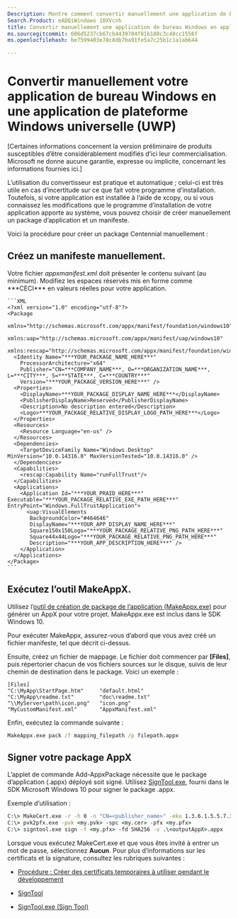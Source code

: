 ```yaml
---
Description: Montre comment convertir manuellement une application de bureau Windows (Win32, WPF, Windows Forms) en une application de plateforme Windows universelle (UWP).
Search.Product: eADQiWindows 10XVcnh
title: Convertir manuellement une application de bureau Windows en appli UWP
ms.sourcegitcommit: 606d5237cb67cb4439704f81b180c3c48cc1556f
ms.openlocfilehash: be7599403e78c8db7ba91fe5a7c25b1c1a1ab644

---
```


# Convertir manuellement votre application de bureau Windows en une application de plateforme Windows universelle (UWP)

\[Certaines informations concernent la version préliminaire de produits susceptibles d’être considérablement modifiés d’ici leur commercialisation. Microsoft ne donne aucune garantie, expresse ou implicite, concernant les informations fournies ici.\]

L’utilisation du convertisseur est pratique et automatique ; celui-ci est très utile en cas d’incertitude sur ce que fait votre programme d’installation. Toutefois, si votre application est installée à l’aide de xcopy, ou si vous connaissez les modifications que le programme d’installation de votre application apporte au système, vous pouvez choisir de créer manuellement un package d’application et un manifeste.

Voici la procédure pour créer un package Centennial manuellement :

## Créez un manifeste manuellement.

Votre fichier _appxmanifest.xml_ doit présenter le contenu suivant (au minimum). Modifiez les espaces réservés mis en forme comme \*\*\*CECI\*\*\* en valeurs réelles pour votre application.

    ```XML
    <?xml version="1.0" encoding="utf-8"?>
    <Package
       xmlns="http://schemas.microsoft.com/appx/manifest/foundation/windows10"
       xmlns:uap="http://schemas.microsoft.com/appx/manifest/uap/windows10"
       xmlns:rescap="http://schemas.microsoft.com/appx/manifest/foundation/windows10/restrictedcapabilities">
      <Identity Name="***YOUR_PACKAGE_NAME_HERE***"
        ProcessorArchitecture="x64"
        Publisher="CN=***COMPANY_NAME***, O=***ORGANIZATION_NAME***, L=***CITY***, S=***STATE***, C=***COUNTRY***"
        Version="***YOUR_PACKAGE_VERSION_HERE***" />
      <Properties>
        <DisplayName>***YOUR_PACKAGE_DISPLAY_NAME_HERE***</DisplayName>
        <PublisherDisplayName>Reserved</PublisherDisplayName>
        <Description>No description entered</Description>
        <Logo>***YOUR_PACKAGE_RELATIVE_DISPLAY_LOGO_PATH_HERE***</Logo>
      </Properties>
      <Resources>
        <Resource Language="en-us" />
      </Resources>
      <Dependencies>
        <TargetDeviceFamily Name="Windows.Desktop" MinVersion="10.0.14316.0" MaxVersionTested="10.0.14316.0" />
      </Dependencies>
      <Capabilities>
        <rescap:Capability Name="runFullTrust"/>
      </Capabilities>
      <Applications>
        <Application Id="***YOUR_PRAID_HERE***" Executable="***YOUR_PACKAGE_RELATIVE_EXE_PATH_HERE***" EntryPoint="Windows.FullTrustApplication">
          <uap:VisualElements
           BackgroundColor="#464646"
           DisplayName="***YOUR_APP_DISPLAY_NAME_HERE***"
           Square150x150Logo="***YOUR_PACKAGE_RELATIVE_PNG_PATH_HERE***"
           Square44x44Logo="***YOUR_PACKAGE_RELATIVE_PNG_PATH_HERE***"
           Description="***YOUR_APP_DESCRIPTION_HERE***" />
        </Application>
      </Applications>
    </Package>
    ```

## Exécutez l’outil MakeAppX.

Utilisez l’[outil de création de package de l’application (MakeAppx.exe)](https://msdn.microsoft.com/library/windows/desktop/hh446767(v=vs.85).aspx) pour générer un AppX pour votre projet. MakeAppx.exe est inclus dans le SDK Windows 10. 

Pour exécuter MakeAppx, assurez-vous d’abord que vous avez créé un fichier manifeste, tel que décrit ci-dessus. 

Ensuite, créez un fichier de mappage. Le fichier doit commencer par **[Files]**, puis répertorier chacun de vos fichiers sources sur le disque, suivis de leur chemin de destination dans le package. Voici un exemple : 

```
[Files]
"C:\MyApp\StartPage.htm"     "default.html"
"C:\MyApp\readme.txt"        "doc\readme.txt"
"\\MyServer\path\icon.png"   "icon.png"
"MyCustomManifest.xml"       "AppxManifest.xml"
```

Enfin, exécutez la commande suivante : 

```cmd
MakeAppx.exe pack /f mapping_filepath /p filepath.appx
```

## Signer votre package AppX

L’applet de commande Add-AppxPackage nécessite que le package d’application (.appx) déployé soit signé. Utilisez [SignTool.exe](https://msdn.microsoft.com/library/windows/desktop/aa387764(v=vs.85).aspx), fourni dans le SDK Microsoft Windows 10 pour signer le package .appx.

Exemple d’utilisation : 

```cmd
C:\> MakeCert.exe -r -h 0 -n "CN=<publisher_name>" -eku 1.3.6.1.5.5.7.3.3 -pe -sv <my.pvk> <my.cer>
C:\> pvk2pfx.exe -pvk <my.pvk> -spc <my.cer> -pfx <my.pfx>
C:\> signtool.exe sign -f <my.pfx> -fd SHA256 -v .\<outputAppX>.appx
```

Lorsque vous exécutez MakeCert.exe et que vous êtes invité à entrer un mot de passe, sélectionnez **Aucun**. Pour plus d’informations sur les certificats et la signature, consultez les rubriques suivantes : 

- [Procédure : Créer des certificats temporaires à utiliser pendant le développement](https://msdn.microsoft.com/library/ms733813.aspx)

- [SignTool](https://msdn.microsoft.com/library/windows/desktop/aa387764.aspx)

- [SignTool.exe (Sign Tool)](https://msdn.microsoft.com/library/8s9b9yaz.aspx)




<!--HONumber=Jun16_HO4-->


